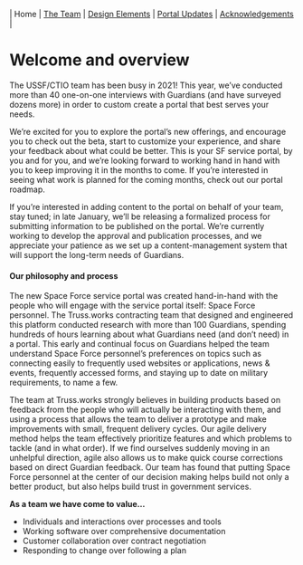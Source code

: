 | Home | [The Team](the-team)  | [Design Elements](design-elements) | [Portal Updates](portal-updates) | [Acknowledgements](acknowledgements) |

# Welcome and overview

The USSF/CTIO team has been busy in 2021! This year, we’ve conducted more than 40 one-on-one interviews with Guardians  (and have surveyed dozens more) in order to custom create a portal that best serves your needs.

We’re excited for you to explore the portal’s new offerings, and encourage you to check out the beta, start to customize your experience, and share your feedback about what could be better. This is your SF service portal, by you and for you, and we’re looking forward to working hand in hand with you to keep improving it in the months to come. If you’re interested in seeing what work is planned for the coming months, check out our portal roadmap.

If you’re interested in adding content to the portal on behalf of your team, stay tuned; in late January, we’ll be releasing a formalized process for submitting information to be published on the portal. We’re currently working to develop the approval and publication processes, and we appreciate your patience as we set up a content-management system that will support the long-term needs of Guardians.  

#### Our philosophy and process

The new Space Force service portal was created hand-in-hand with the people who will engage with the service portal itself: Space Force personnel. The Truss.works contracting team that designed and engineered this platform conducted research with more than  100 Guardians, spending hundreds of hours learning about what Guardians need (and don’t need) in a portal. This early and continual focus on Guardians helped the team understand Space Force personnel’s preferences on topics such as connecting easily to frequently used websites or applications, news & events, frequently accessed forms, and staying up to date on military requirements, to name a few. 

The team at Truss.works strongly believes in building products based on feedback from the people who will actually be interacting with them, and using a process that allows the team to deliver a prototype and make improvements with small, frequent delivery cycles. Our agile delivery method helps the team effectively prioritize features and which problems to tackle (and in what order). If we find ourselves suddenly moving in an unhelpful direction, agile also allows us to make quick course corrections based on direct Guardian feedback. Our team has found that putting Space Force personnel at the center of our decision making helps build not only a better product, but also helps build trust in government services.

**As a team we have come to value…**
* Individuals and interactions over processes and tools
* Working software over comprehensive documentation
* Customer collaboration over contract negotiation
* Responding to change over following a plan